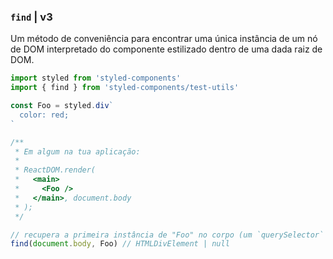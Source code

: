 ### `find` | v3

Um método de conveniência para encontrar uma única instância de um nó de DOM interpretado do componente estilizado dentro de uma dada raiz de DOM.

```js
import styled from 'styled-components'
import { find } from 'styled-components/test-utils'

const Foo = styled.div`
  color: red;
`

/**
 * Em algum na tua aplicação:
 *
 * ReactDOM.render(
 *   <main>
 *     <Foo />
 *   </main>, document.body
 * );
 */

// recupera a primeira instância de "Foo" no corpo (um `querySelector` nos bastidores)
find(document.body, Foo) // HTMLDivElement | null
```
